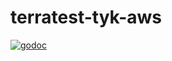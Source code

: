 # terratest-tyk-aws

[![godoc](https://img.shields.io/badge/pkg.go.dev-godoc-00ADD8?logo=go)](https://pkg.go.dev/go.jlucktay.dev/terratest-tyk-aws)
